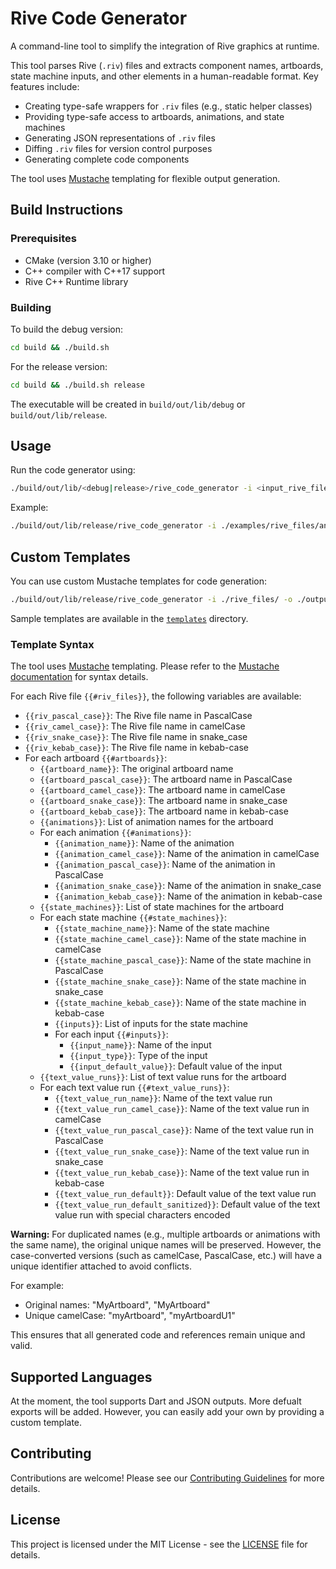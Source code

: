 # Rive Code Generator

A command-line tool to simplify the integration of Rive graphics at runtime.

This tool parses Rive (`.riv`) files and extracts component names, artboards, state machine inputs, and other elements in a human-readable format. Key features include:

- Creating type-safe wrappers for `.riv` files (e.g., static helper classes)
- Providing type-safe access to artboards, animations, and state machines
- Generating JSON representations of `.riv` files
- Diffing `.riv` files for version control purposes
- Generating complete code components

The tool uses [Mustache](https://mustache.github.io/) templating for flexible output generation.

## Build Instructions

### Prerequisites

- CMake (version 3.10 or higher)
- C++ compiler with C++17 support
- Rive C++ Runtime library

### Building

To build the debug version:
```sh
cd build && ./build.sh
```

For the release version:
```sh
cd build && ./build.sh release
```

The executable will be created in `build/out/lib/debug` or `build/out/lib/release`.

## Usage

Run the code generator using:

```sh
./build/out/lib/<debug|release>/rive_code_generator -i <input_rive_file> -o <output_directory> -l <language>
```

Example:
```sh
./build/out/lib/release/rive_code_generator -i ./examples/rive_files/animation.riv -o ./examples/generated_code.dart -l dart
```

## Custom Templates

You can use custom Mustache templates for code generation:

```sh
./build/out/lib/release/rive_code_generator -i ./rive_files/ -o ./output/rive.json -t templates/json_template.mustache
```

Sample templates are available in the [`templates`](./templates) directory.

### Template Syntax

The tool uses [Mustache](https://mustache.github.io/) templating. Please refer to the [Mustache documentation](https://mustache.github.io/) for syntax details.

For each Rive file `{{#riv_files}}`, the following variables are available:
- `{{riv_pascal_case}}`: The Rive file name in PascalCase
- `{{riv_camel_case}}`: The Rive file name in camelCase
- `{{riv_snake_case}}`: The Rive file name in snake_case
- `{{riv_kebab_case}}`: The Rive file name in kebab-case
- For each artboard `{{#artboards}}`:
    - `{{artboard_name}}`: The original artboard name
    - `{{artboard_pascal_case}}`: The artboard name in PascalCase
    - `{{artboard_camel_case}}`: The artboard name in camelCase
    - `{{artboard_snake_case}}`: The artboard name in snake_case
    - `{{artboard_kebab_case}}`: The artboard name in kebab-case
    - `{{animations}}`: List of animation names for the artboard
    - For each animation `{{#animations}}`:
        - `{{animation_name}}`: Name of the animation
        - `{{animation_camel_case}}`: Name of the animation in camelCase
        - `{{animation_pascal_case}}`: Name of the animation in PascalCase
        - `{{animation_snake_case}}`: Name of the animation in snake_case
        - `{{animation_kebab_case}}`: Name of the animation in kebab-case
    - `{{state_machines}}`: List of state machines for the artboard
    - For each state machine `{{#state_machines}}`:
        - `{{state_machine_name}}`: Name of the state machine
        - `{{state_machine_camel_case}}`: Name of the state machine in camelCase
        - `{{state_machine_pascal_case}}`: Name of the state machine in PascalCase
        - `{{state_machine_snake_case}}`: Name of the state machine in snake_case
        - `{{state_machine_kebab_case}}`: Name of the state machine in kebab-case
        - `{{inputs}}`: List of inputs for the state machine
        - For each input `{{#inputs}}`:
            - `{{input_name}}`: Name of the input
            - `{{input_type}}`: Type of the input
            - `{{input_default_value}}`: Default value of the input
    - `{{text_value_runs}}`: List of text value runs for the artboard
    - For each text value run `{{#text_value_runs}}`:
        - `{{text_value_run_name}}`: Name of the text value run
        - `{{text_value_run_camel_case}}`: Name of the text value run in camelCase
        - `{{text_value_run_pascal_case}}`: Name of the text value run in PascalCase
        - `{{text_value_run_snake_case}}`: Name of the text value run in snake_case
        - `{{text_value_run_kebab_case}}`: Name of the text value run in kebab-case
        - `{{text_value_run_default}}`: Default value of the text value run
        - `{{text_value_run_default_sanitized}}`: Default value of the text value run with special characters encoded

**Warning:** For duplicated names (e.g., multiple artboards or animations with the same name), the original unique names will be preserved. However, the case-converted versions (such as camelCase, PascalCase, etc.) will have a unique identifier attached to avoid conflicts.

For example:
- Original names: "MyArtboard", "MyArtboard"
- Unique camelCase: "myArtboard", "myArtboardU1"

This ensures that all generated code and references remain unique and valid.

## Supported Languages

At the moment, the tool supports Dart and JSON outputs. More defualt exports will be added. However, you can easily add your own by providing a custom template.

## Contributing

Contributions are welcome! Please see our [Contributing Guidelines](CONTRIBUTING.md) for more details.

## License

This project is licensed under the MIT License - see the [LICENSE](LICENSE) file for details.
